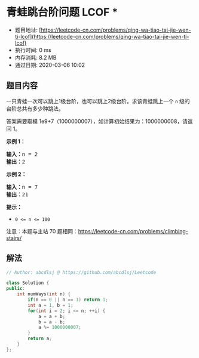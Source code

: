 # 青蛙跳台阶问题  LCOF *
- 题目地址: [https://leetcode-cn.com/problems/qing-wa-tiao-tai-jie-wen-ti-lcof](https://leetcode-cn.com/problems/qing-wa-tiao-tai-jie-wen-ti-lcof)
- 执行时间: 0 ms
- 内存消耗: 8.2 MB
- 通过日期: 2020-03-06 10:02

## 题目内容
<p>一只青蛙一次可以跳上1级台阶，也可以跳上2级台阶。求该青蛙跳上一个 <code>n</code> 级的台阶总共有多少种跳法。</p>

<p>答案需要取模 1e9+7（1000000007），如计算初始结果为：1000000008，请返回 1。</p>

<p><strong>示例 1：</strong></p>

<pre><strong>输入：</strong>n = 2
<strong>输出：</strong>2
</pre>

<p><strong>示例 2：</strong></p>

<pre><strong>输入：</strong>n = 7
<strong>输出：</strong>21
</pre>

<p><strong>提示：</strong></p>

<ul>
	<li><code>0 <= n <= 100</code></li>
</ul>

<p>注意：本题与主站 70 题相同：<a href="https://leetcode-cn.com/problems/climbing-stairs/">https://leetcode-cn.com/problems/climbing-stairs/</a></p>




## 解法
```cpp
// Author: abcdlsj @ https://github.com/abcdlsj/Leetcode

class Solution {
public:
    int numWays(int n) {
        if(n == 0 || n == 1) return 1;
        int a = 1, b = 1;
        for(int i = 2; i <= n; ++i) {
            a = a + b;
            b = a - b;
            a %= 1000000007;
        }
        return a;
    }
};

```